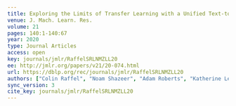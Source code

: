 ```yaml
---
title: Exploring the Limits of Transfer Learning with a Unified Text-to-Text Transformer.
venue: J. Mach. Learn. Res.
volume: 21
pages: 140:1-140:67
year: 2020
type: Journal Articles
access: open
key: journals/jmlr/RaffelSRLNMZLL20
ee: http://jmlr.org/papers/v21/20-074.html
url: https://dblp.org/rec/journals/jmlr/RaffelSRLNMZLL20
authors: ["Colin Raffel", "Noam Shazeer", "Adam Roberts", "Katherine Lee", "Sharan Narang", "Michael Matena", "Yanqi Zhou", "Wei Li 0133", "Peter J. Liu"]
sync_version: 3
cite_key: journals/jmlr/RaffelSRLNMZLL20
---
```

